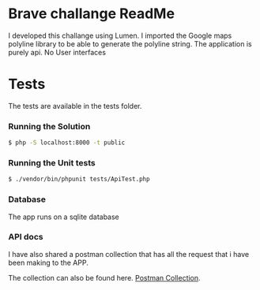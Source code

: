 # Brave challange ReadMe

I developed this challange using Lumen. I imported the Google maps polyline library to be able to generate the polyline string. The application is purely api. No User interfaces


# Tests
The tests are available in the tests folder.

### Running the Solution

```sh
$ php -S localhost:8000 -t public
```
### Running the Unit tests

```sh
$ ./vendor/bin/phpunit tests/ApiTest.php
```

### Database

The app runs on a sqlite database


### API docs

I have also shared a postman collection that has all the request that i have been making to the APP.

The collection can also be found here. [Postman Collection](https://documenter.getpostman.com/view/949588/RznLEvUA).
 
